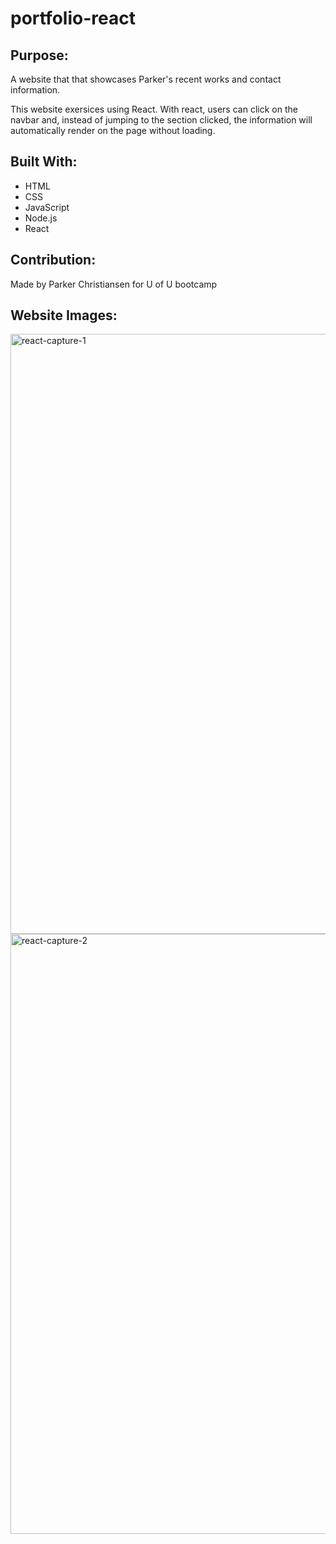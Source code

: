 # portfolio-react

## Purpose:
A website that that showcases Parker's recent works and contact information.

This website exersices using React. With react, users can click on the navbar and, instead of jumping to the section clicked, the information will automatically render on the page without loading.

## Built With:
* HTML
* CSS
* JavaScript
* Node.js
* React

## Contribution:
Made by Parker Christiansen for U of U bootcamp

## Website Images:
<img width="960" alt="react-capture-1" src="https://user-images.githubusercontent.com/80490941/133164011-9559e03c-8ca2-41c4-8a12-98d183a717f5.PNG">
<img width="960" alt="react-capture-2" src="https://user-images.githubusercontent.com/80490941/133164037-0e1b2c21-3fa4-463a-8f22-725ae16e02e3.PNG">
